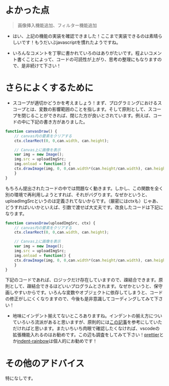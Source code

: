 # よかった点
> 画像挿入機能追加、フィルター機能追加
- はい、上記の機能の実装を確認できました！ここまで実装できるのは素晴らしいです！もうだいぶjavascriptを慣れたようですね。

- いろんなコメントを丁寧に書かれていろのはありがたいです。程よいコメント書くことによって、コードの可読性が上がり、思考の整理にもなりますので、是非続けて下さい！

# さらによくするために
- スコープが適切かどうかを考えましょう！まず、プログラミングにおけるスコープとは、変数の影響範囲のことを指します。そして原則として、スコープを閉じることができれば、閉じた方が良いとされています。例えば、コードの中に下記の書き方がありました。
```js
function canvasDraw() {
    // canvas内の要素をクリアする
    ctx.clearRect(0, 0,can.width, can.height);

    // Canvas上に画像を表示
    var img = new Image();
    img.src = uploadImgSrc;
    img.onload = function() {
    ctx.drawImage(img, 0, 0,can.width*(can.height/can.width), can.height);
    }
}
```
もちろん提出されたコードの中では問題なく動きます。しかし、この関数を全く別の環境で再利用しようとすれば、それがバグります。なぜかというと、uploadImgSrcというのは定義されてないからです。（厳密にはctxも）じゃあ、どうすればいいかといえば、引数で渡せば大丈夫です。改良したコードは下記になります。
```js
function canvasDraw(uploadImgSrc, ctx) {
    // canvas内の要素をクリアする
    ctx.clearRect(0, 0,can.width, can.height);

    // Canvas上に画像を表示
    var img = new Image();
    img.src = uploadImgSrc;
    img.onload = function() {
    ctx.drawImage(img, 0, 0,can.width*(can.height/can.width), can.height);
    }
}
```
下記のコードであれば、ロジックだけ存在していますので、疎結合できます。原則として、疎結合できるほどいいプログラムとされます。なぜかというと、保守画しやすいからです。いろんな変数やオブジェクトに依存してしまうと、コードの修正がしにくくなりますので、今後も是非意識してコーディングしてみて下さい！
- 地味にインデント揃えてないところありますね。インデントの揃え方についていろいろ流派があると思いますが、原則的には[この記事](https://qiita.com/pipi_taro/items/21da1ccc0171df85d053)を参考にしていただければと思います。またいちいち肉眼で確認したくなければ、vscodeの拡張機能入れるのはお勧めです。この辺も調査をしてみて下さい！[prettier](https://marketplace.visualstudio.com/items?itemName=esbenp.prettier-vscode)とか[indent-rainbow](https://marketplace.visualstudio.com/items?itemName=oderwat.indent-rainbow)は個人的にお勧めです！

# その他のアドバイス
特になしです。